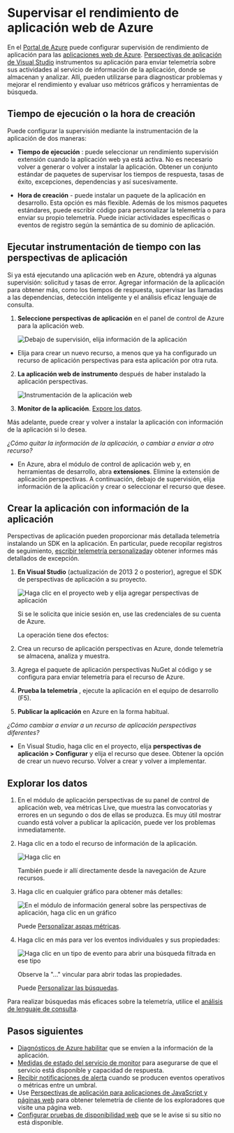 <properties
    pageTitle="Supervisar el rendimiento de la aplicación de Azure web | Microsoft Azure"
    description="Rendimiento de la aplicación de supervisión de aplicaciones web de Azure. Gráfico de carga y tiempo de respuesta, información de dependencia y establecer alertas en el rendimiento."
    services="application-insights"
    documentationCenter=".net"
    authors="alancameronwills"
    manager="douge"/>

<tags
    ms.service="azure-portal"
    ms.workload="na"
    ms.tgt_pltfrm="na"
    ms.devlang="na"
    ms.topic="article"
    ms.date="10/24/2016"
    ms.author="awills"/>

# <a name="monitor-azure-web-app-performance"></a>Supervisar el rendimiento de aplicación web de Azure

En el [Portal de Azure](https://portal.azure.com) puede configurar supervisión de rendimiento de aplicación para las [aplicaciones web de Azure](../app-service-web/app-service-web-overview.md). [Perspectivas de aplicación de Visual Studio](app-insights-overview.md) instrumentos su aplicación para enviar telemetría sobre sus actividades al servicio de información de la aplicación, donde se almacenan y analizar. Allí, pueden utilizarse para diagnosticar problemas y mejorar el rendimiento y evaluar uso métricos gráficos y herramientas de búsqueda.

## <a name="run-time-or-build-time"></a>Tiempo de ejecución o la hora de creación

Puede configurar la supervisión mediante la instrumentación de la aplicación de dos maneras:

* **Tiempo de ejecución** : puede seleccionar un rendimiento supervisión extensión cuando la aplicación web ya está activa. No es necesario volver a generar o volver a instalar la aplicación. Obtener un conjunto estándar de paquetes de supervisar los tiempos de respuesta, tasas de éxito, excepciones, dependencias y así sucesivamente. 
 
* **Hora de creación** - puede instalar un paquete de la aplicación en desarrollo. Esta opción es más flexible. Además de los mismos paquetes estándares, puede escribir código para personalizar la telemetría o para enviar su propio telemetría. Puede iniciar actividades específicas o eventos de registro según la semántica de su dominio de aplicación. 

## <a name="run-time-instrumentation-with-application-insights"></a>Ejecutar instrumentación de tiempo con las perspectivas de aplicación

Si ya está ejecutando una aplicación web en Azure, obtendrá ya algunas supervisión: solicitud y tasas de error. Agregar información de la aplicación para obtener más, como los tiempos de respuesta, supervisar las llamadas a las dependencias, detección inteligente y el análisis eficaz lenguaje de consulta. 

1. **Seleccione perspectivas de aplicación** en el panel de control de Azure para la aplicación web.

    ![Debajo de supervisión, elija información de la aplicación](./media/app-insights-azure-web-apps/05-extend.png)

 * Elija para crear un nuevo recurso, a menos que ya ha configurado un recurso de aplicación perspectivas para esta aplicación por otra ruta.

2. **La aplicación web de instrumento** después de haber instalado la aplicación perspectivas. 

    ![Instrumentación de la aplicación web](./media/app-insights-azure-web-apps/restart-web-app-for-insights.png)

3. **Monitor de la aplicación**.  [Expore los datos](#explore-the-data).

Más adelante, puede crear y volver a instalar la aplicación con información de la aplicación si lo desea.

*¿Cómo quitar la información de la aplicación, o cambiar a enviar a otro recurso?*

* En Azure, abra el módulo de control de aplicación web y, en herramientas de desarrollo, abra **extensiones**. Elimine la extensión de aplicación perspectivas. A continuación, debajo de supervisión, elija información de la aplicación y crear o seleccionar el recurso que desee.

## <a name="build-the-app-with-application-insights"></a>Crear la aplicación con información de la aplicación

Perspectivas de aplicación pueden proporcionar más detallada telemetría instalando un SDK en la aplicación. En particular, puede recopilar registros de seguimiento, [escribir telemetría personalizada](../application-insights/app-insights-api-custom-events-metrics.md)y obtener informes más detallados de excepción.

1. **En Visual Studio** (actualización de 2013 2 o posterior), agregue el SDK de perspectivas de aplicación a su proyecto.

    ![Haga clic en el proyecto web y elija agregar perspectivas de aplicación](./media/app-insights-azure-web-apps/03-add.png)

    Si se le solicita que inicie sesión en, use las credenciales de su cuenta de Azure.

    La operación tiene dos efectos:

 1. Crea un recurso de aplicación perspectivas en Azure, donde telemetría se almacena, analiza y muestra.
 2. Agrega el paquete de aplicación perspectivas NuGet al código y se configura para enviar telemetría para el recurso de Azure.

2. **Prueba la telemetría** , ejecute la aplicación en el equipo de desarrollo (F5).

3. **Publicar la aplicación** en Azure en la forma habitual. 


*¿Cómo cambiar a enviar a un recurso de aplicación perspectivas diferentes?*

* En Visual Studio, haga clic en el proyecto, elija **perspectivas de aplicación > Configurar** y elija el recurso que desee. Obtener la opción de crear un nuevo recurso. Volver a crear y volver a implementar.

## <a name="explore-the-data"></a>Explorar los datos

1. En el módulo de aplicación perspectivas de su panel de control de aplicación web, vea métricas Live, que muestra las convocatorias y errores en un segundo o dos de ellas se produzca. Es muy útil mostrar cuando está volver a publicar la aplicación, puede ver los problemas inmediatamente.

2. Haga clic en a todo el recurso de información de la aplicación.

    
    ![Haga clic en](./media/app-insights-azure-web-apps/view-in-application-insights.png)

    También puede ir allí directamente desde la navegación de Azure recursos.

2. Haga clic en cualquier gráfico para obtener más detalles:

    ![En el módulo de información general sobre las perspectivas de aplicación, haga clic en un gráfico](./media/app-insights-azure-web-apps/07-dependency.png)

    Puede [Personalizar aspas métricas](../application-insights/app-insights-metrics-explorer.md).

3. Haga clic en más para ver los eventos individuales y sus propiedades:

    ![Haga clic en un tipo de evento para abrir una búsqueda filtrada en ese tipo](./media/app-insights-azure-web-apps/08-requests.png)

    Observe la "…" vincular para abrir todas las propiedades.

    Puede [Personalizar las búsquedas](../application-insights/app-insights-diagnostic-search.md).

Para realizar búsquedas más eficaces sobre la telemetría, utilice el [análisis de lenguaje de consulta](../application-insights/app-insights-analytics-tour.md).





## <a name="next-steps"></a>Pasos siguientes

* [Diagnósticos de Azure habilitar](app-insights-azure-diagnostics.md) que se envíen a la información de la aplicación.
* [Medidas de estado del servicio de monitor](../monitoring-and-diagnostics/insights-how-to-customize-monitoring.md) para asegurarse de que el servicio está disponible y capacidad de respuesta.
* [Recibir notificaciones de alerta](../monitoring-and-diagnostics/insights-receive-alert-notifications.md) cuando se producen eventos operativos o métricas entre un umbral.
* Use [Perspectivas de aplicación para aplicaciones de JavaScript y páginas web](app-insights-web-track-usage.md) para obtener telemetría de cliente de los exploradores que visite una página web.
* [Configurar pruebas de disponibilidad web](app-insights-monitor-web-app-availability.md) que se le avise si su sitio no está disponible.
